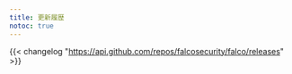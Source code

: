```yaml
---
title: 更新履歴
notoc: true
---
```


{{< changelog "https://api.github.com/repos/falcosecurity/falco/releases" >}}
